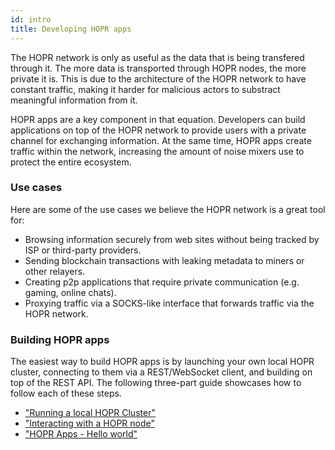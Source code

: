 ```yaml
---
id: intro
title: Developing HOPR apps
---
```


The HOPR network is only as useful as the data that is being transfered through it. The more data is transported
through HOPR nodes, the more private it is. This is due to the architecture of the HOPR network to have constant
traffic, making it harder for malicious actors to substract meaningful information from it.

HOPR apps are a key component in that equation. Developers can build applications on top of the HOPR network to
provide users with a private channel for exchanging information. At the same time, HOPR apps create traffic within
the network, increasing the amount of noise mixers use to protect the entire ecosystem.

### Use cases

Here are some of the use cases we believe the HOPR network is a great tool for:

- Browsing information securely from web sites without being tracked by ISP or third-party providers.
- Sending blockchain transactions with leaking metadata to miners or other relayers.
- Creating p2p applications that require private communication (e.g. gaming, online chats).
- Proxying traffic via a SOCKS-like interface that forwards traffic via the HOPR network.

### Building HOPR apps

The easiest way to build HOPR apps is by launching your own local HOPR cluster, connecting to them via a REST/WebSocket
client, and building on top of the REST API. The following three-part guide showcases how to follow each of these steps.

- ["Running a local HOPR Cluster"](/developers/starting-local-cluster)
- ["Interacting with a HOPR node"](/developers/connecting-node)
- ["HOPR Apps - Hello world"](/developers/tutorial-hello-world)
